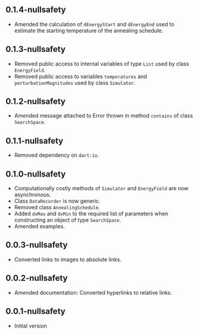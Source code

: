 ## 0.1.4-nullsafety

- Amended the calculation of `dEnergyStart` and `dEnergyEnd` used to estimate the
  starting temperature of the annealing schedule.

## 0.1.3-nullsafety

- Removed public access to internal variables of type `List` used by class `EnergyField`.
- Removed public access to variables `temperatures` and `perturbationMagnitudes` used by class `Simulator`.

## 0.1.2-nullsafety

- Amended message attached to Error thrown in method `contains` of class `SearchSpace`.

## 0.1.1-nullsafety

- Removed dependency on `dart:io`.

## 0.1.0-nullsafety

- Computationally costly methods of `Simulator` and `EnergyField`  are now asynchronous.
- Class `DataRecorder` is now generic.
- Removed class `AnnealingSchedule`.
- Added `dxMax` and `dxMin` to the required list of parameters when constructing
  an object of type `SearchSpace`.
- Amended examples.

## 0.0.3-nullsafety

- Converted links to images to absolute links.


## 0.0.2-nullsafety

- Amended documentation: Converted hyperlinks to relative links.

## 0.0.1-nullsafety

- Initial version
